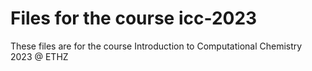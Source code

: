 # Files for the course icc-2023

These files are for the course Introduction to Computational Chemistry 2023 @ ETHZ

